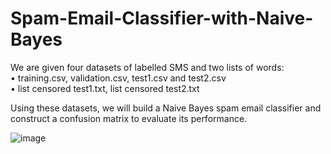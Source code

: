 # Spam-Email-Classifier-with-Naive-Bayes

We are given four datasets of labelled SMS and two lists of words:  
• training.csv, validation.csv, test1.csv and test2.csv  
• list censored test1.txt, list censored test2.txt

Using these datasets, we will build a Naive Bayes spam email classifier and construct a confusion matrix to evaluate its performance.

![image](https://user-images.githubusercontent.com/73074313/155113588-4a77d180-a7f2-43f1-9b5c-8b9d254b6948.png)


